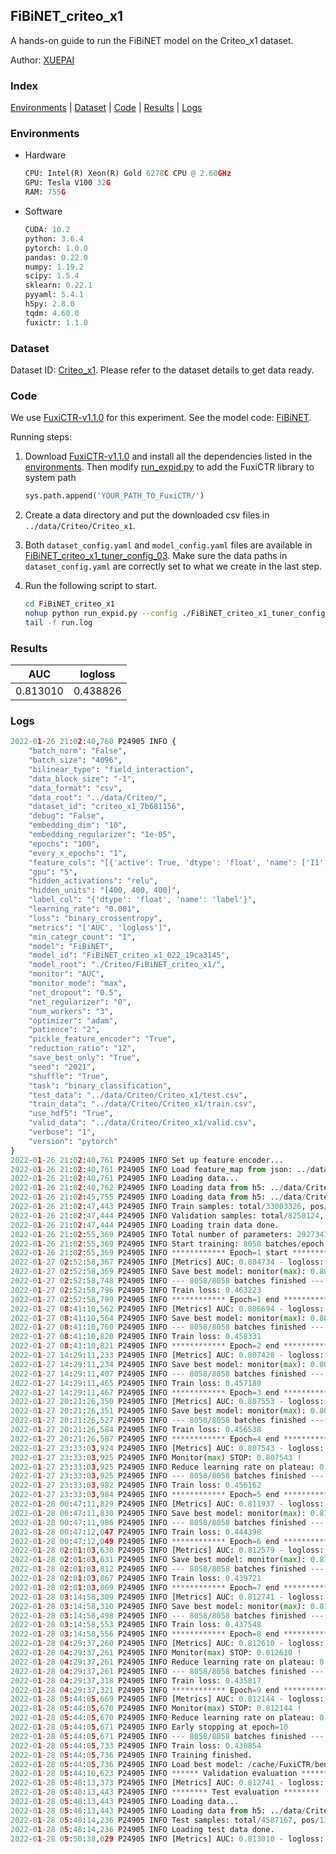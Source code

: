 ## FiBiNET_criteo_x1

A hands-on guide to run the FiBiNET model on the Criteo_x1 dataset.

Author: [XUEPAI](https://github.com/xue-pai)

### Index
[Environments](#Environments) | [Dataset](#Dataset) | [Code](#Code) | [Results](#Results) | [Logs](#Logs)

### Environments
+ Hardware

  ```python
  CPU: Intel(R) Xeon(R) Gold 6278C CPU @ 2.60GHz
  GPU: Tesla V100 32G
  RAM: 755G

  ```

+ Software

  ```python
  CUDA: 10.2
  python: 3.6.4
  pytorch: 1.0.0
  pandas: 0.22.0
  numpy: 1.19.2
  scipy: 1.5.4
  sklearn: 0.22.1
  pyyaml: 5.4.1
  h5py: 2.8.0
  tqdm: 4.60.0
  fuxictr: 1.1.0

  ```

### Dataset
Dataset ID: [Criteo_x1](https://github.com/openbenchmark/BARS/blob/master/ctr_prediction/datasets/Criteo/README.md#Criteo_x1). Please refer to the dataset details to get data ready.

### Code

We use [FuxiCTR-v1.1.0](https://github.com/xue-pai/FuxiCTR/tree/v1.1.0) for this experiment. See the model code: [FiBiNET](https://github.com/xue-pai/FuxiCTR/blob/v1.1.0/fuxictr/pytorch/models/FiBiNET.py).

Running steps:

1. Download [FuxiCTR-v1.1.0](https://github.com/xue-pai/FuxiCTR/archive/refs/tags/v1.1.0.zip) and install all the dependencies listed in the [environments](#environments). Then modify [run_expid.py](./run_expid.py#L5) to add the FuxiCTR library to system path
    
    ```python
    sys.path.append('YOUR_PATH_TO_FuxiCTR/')
    ```

2. Create a data directory and put the downloaded csv files in `../data/Criteo/Criteo_x1`.

3. Both `dataset_config.yaml` and `model_config.yaml` files are available in [FiBiNET_criteo_x1_tuner_config_03](./FiBiNET_criteo_x1_tuner_config_03). Make sure the data paths in `dataset_config.yaml` are correctly set to what we create in the last step.

4. Run the following script to start.

    ```bash
    cd FiBiNET_criteo_x1
    nohup python run_expid.py --config ./FiBiNET_criteo_x1_tuner_config_03 --expid FiBiNET_criteo_x1_022_19ca3145 --gpu 0 > run.log &
    tail -f run.log
    ```

### Results

| AUC | logloss  |
|:--------------------:|:--------------------:|
| 0.813010 | 0.438826  |


### Logs
```python
2022-01-26 21:02:40,760 P24905 INFO {
    "batch_norm": "False",
    "batch_size": "4096",
    "bilinear_type": "field_interaction",
    "data_block_size": "-1",
    "data_format": "csv",
    "data_root": "../data/Criteo/",
    "dataset_id": "criteo_x1_7b681156",
    "debug": "False",
    "embedding_dim": "10",
    "embedding_regularizer": "1e-05",
    "epochs": "100",
    "every_x_epochs": "1",
    "feature_cols": "[{'active': True, 'dtype': 'float', 'name': ['I1', 'I2', 'I3', 'I4', 'I5', 'I6', 'I7', 'I8', 'I9', 'I10', 'I11', 'I12', 'I13'], 'type': 'numeric'}, {'active': True, 'dtype': 'float', 'name': ['C1', 'C2', 'C3', 'C4', 'C5', 'C6', 'C7', 'C8', 'C9', 'C10', 'C11', 'C12', 'C13', 'C14', 'C15', 'C16', 'C17', 'C18', 'C19', 'C20', 'C21', 'C22', 'C23', 'C24', 'C25', 'C26'], 'type': 'categorical'}]",
    "gpu": "5",
    "hidden_activations": "relu",
    "hidden_units": "[400, 400, 400]",
    "label_col": "{'dtype': 'float', 'name': 'label'}",
    "learning_rate": "0.001",
    "loss": "binary_crossentropy",
    "metrics": "['AUC', 'logloss']",
    "min_categr_count": "1",
    "model": "FiBiNET",
    "model_id": "FiBiNET_criteo_x1_022_19ca3145",
    "model_root": "./Criteo/FiBiNET_criteo_x1/",
    "monitor": "AUC",
    "monitor_mode": "max",
    "net_dropout": "0.5",
    "net_regularizer": "0",
    "num_workers": "3",
    "optimizer": "adam",
    "patience": "2",
    "pickle_feature_encoder": "True",
    "reduction_ratio": "12",
    "save_best_only": "True",
    "seed": "2021",
    "shuffle": "True",
    "task": "binary_classification",
    "test_data": "../data/Criteo/Criteo_x1/test.csv",
    "train_data": "../data/Criteo/Criteo_x1/train.csv",
    "use_hdf5": "True",
    "valid_data": "../data/Criteo/Criteo_x1/valid.csv",
    "verbose": "1",
    "version": "pytorch"
}
2022-01-26 21:02:40,761 P24905 INFO Set up feature encoder...
2022-01-26 21:02:40,761 P24905 INFO Load feature_map from json: ../data/Criteo/criteo_x1_7b681156/feature_map.json
2022-01-26 21:02:40,761 P24905 INFO Loading data...
2022-01-26 21:02:40,762 P24905 INFO Loading data from h5: ../data/Criteo/criteo_x1_7b681156/train.h5
2022-01-26 21:02:45,755 P24905 INFO Loading data from h5: ../data/Criteo/criteo_x1_7b681156/valid.h5
2022-01-26 21:02:47,443 P24905 INFO Train samples: total/33003326, pos/8456369, neg/24546957, ratio/25.62%, blocks/1
2022-01-26 21:02:47,444 P24905 INFO Validation samples: total/8250124, pos/2114300, neg/6135824, ratio/25.63%, blocks/1
2022-01-26 21:02:47,444 P24905 INFO Loading train data done.
2022-01-26 21:02:55,369 P24905 INFO Total number of parameters: 29273411.
2022-01-26 21:02:55,369 P24905 INFO Start training: 8058 batches/epoch
2022-01-26 21:02:55,369 P24905 INFO ************ Epoch=1 start ************
2022-01-27 02:52:58,367 P24905 INFO [Metrics] AUC: 0.804734 - logloss: 0.446802
2022-01-27 02:52:58,369 P24905 INFO Save best model: monitor(max): 0.804734
2022-01-27 02:52:58,748 P24905 INFO --- 8058/8058 batches finished ---
2022-01-27 02:52:58,796 P24905 INFO Train loss: 0.463223
2022-01-27 02:52:58,799 P24905 INFO ************ Epoch=1 end ************
2022-01-27 08:41:10,562 P24905 INFO [Metrics] AUC: 0.806694 - logloss: 0.444863
2022-01-27 08:41:10,564 P24905 INFO Save best model: monitor(max): 0.806694
2022-01-27 08:41:10,760 P24905 INFO --- 8058/8058 batches finished ---
2022-01-27 08:41:10,820 P24905 INFO Train loss: 0.458331
2022-01-27 08:41:10,821 P24905 INFO ************ Epoch=2 end ************
2022-01-27 14:29:11,233 P24905 INFO [Metrics] AUC: 0.807428 - logloss: 0.444110
2022-01-27 14:29:11,234 P24905 INFO Save best model: monitor(max): 0.807428
2022-01-27 14:29:11,407 P24905 INFO --- 8058/8058 batches finished ---
2022-01-27 14:29:11,465 P24905 INFO Train loss: 0.457180
2022-01-27 14:29:11,467 P24905 INFO ************ Epoch=3 end ************
2022-01-27 20:21:26,350 P24905 INFO [Metrics] AUC: 0.807553 - logloss: 0.444230
2022-01-27 20:21:26,351 P24905 INFO Save best model: monitor(max): 0.807553
2022-01-27 20:21:26,527 P24905 INFO --- 8058/8058 batches finished ---
2022-01-27 20:21:26,584 P24905 INFO Train loss: 0.456538
2022-01-27 20:21:26,587 P24905 INFO ************ Epoch=4 end ************
2022-01-27 23:33:03,924 P24905 INFO [Metrics] AUC: 0.807543 - logloss: 0.444385
2022-01-27 23:33:03,925 P24905 INFO Monitor(max) STOP: 0.807543 !
2022-01-27 23:33:03,925 P24905 INFO Reduce learning rate on plateau: 0.000100
2022-01-27 23:33:03,925 P24905 INFO --- 8058/8058 batches finished ---
2022-01-27 23:33:03,982 P24905 INFO Train loss: 0.456162
2022-01-27 23:33:03,984 P24905 INFO ************ Epoch=5 end ************
2022-01-28 00:47:11,829 P24905 INFO [Metrics] AUC: 0.811937 - logloss: 0.440024
2022-01-28 00:47:11,830 P24905 INFO Save best model: monitor(max): 0.811937
2022-01-28 00:47:11,986 P24905 INFO --- 8058/8058 batches finished ---
2022-01-28 00:47:12,047 P24905 INFO Train loss: 0.444398
2022-01-28 00:47:12,049 P24905 INFO ************ Epoch=6 end ************
2022-01-28 02:01:03,630 P24905 INFO [Metrics] AUC: 0.812579 - logloss: 0.439391
2022-01-28 02:01:03,631 P24905 INFO Save best model: monitor(max): 0.812579
2022-01-28 02:01:03,812 P24905 INFO --- 8058/8058 batches finished ---
2022-01-28 02:01:03,867 P24905 INFO Train loss: 0.439721
2022-01-28 02:01:03,869 P24905 INFO ************ Epoch=7 end ************
2022-01-28 03:14:58,309 P24905 INFO [Metrics] AUC: 0.812741 - logloss: 0.439211
2022-01-28 03:14:58,310 P24905 INFO Save best model: monitor(max): 0.812741
2022-01-28 03:14:58,498 P24905 INFO --- 8058/8058 batches finished ---
2022-01-28 03:14:58,553 P24905 INFO Train loss: 0.437548
2022-01-28 03:14:58,556 P24905 INFO ************ Epoch=8 end ************
2022-01-28 04:29:37,260 P24905 INFO [Metrics] AUC: 0.812610 - logloss: 0.439299
2022-01-28 04:29:37,261 P24905 INFO Monitor(max) STOP: 0.812610 !
2022-01-28 04:29:37,261 P24905 INFO Reduce learning rate on plateau: 0.000010
2022-01-28 04:29:37,261 P24905 INFO --- 8058/8058 batches finished ---
2022-01-28 04:29:37,318 P24905 INFO Train loss: 0.435817
2022-01-28 04:29:37,321 P24905 INFO ************ Epoch=9 end ************
2022-01-28 05:44:05,669 P24905 INFO [Metrics] AUC: 0.812144 - logloss: 0.439911
2022-01-28 05:44:05,670 P24905 INFO Monitor(max) STOP: 0.812144 !
2022-01-28 05:44:05,670 P24905 INFO Reduce learning rate on plateau: 0.000001
2022-01-28 05:44:05,671 P24905 INFO Early stopping at epoch=10
2022-01-28 05:44:05,671 P24905 INFO --- 8058/8058 batches finished ---
2022-01-28 05:44:05,733 P24905 INFO Train loss: 0.430854
2022-01-28 05:44:05,736 P24905 INFO Training finished.
2022-01-28 05:44:05,736 P24905 INFO Load best model: /cache/FuxiCTR/benchmarks/Criteo/FiBiNET_criteo_x1/criteo_x1_7b681156/FiBiNET_criteo_x1_022_19ca3145.model
2022-01-28 05:44:10,623 P24905 INFO ****** Validation evaluation ******
2022-01-28 05:48:13,373 P24905 INFO [Metrics] AUC: 0.812741 - logloss: 0.439211
2022-01-28 05:48:13,443 P24905 INFO ******** Test evaluation ********
2022-01-28 05:48:13,443 P24905 INFO Loading data...
2022-01-28 05:48:13,443 P24905 INFO Loading data from h5: ../data/Criteo/criteo_x1_7b681156/test.h5
2022-01-28 05:48:14,236 P24905 INFO Test samples: total/4587167, pos/1174769, neg/3412398, ratio/25.61%, blocks/1
2022-01-28 05:48:14,236 P24905 INFO Loading test data done.
2022-01-28 05:50:38,029 P24905 INFO [Metrics] AUC: 0.813010 - logloss: 0.438826

```
